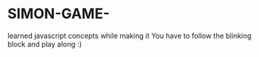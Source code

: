 # SIMON-GAME-
learned javascript concepts while making it 
You have to follow the blinking block and play along :)
